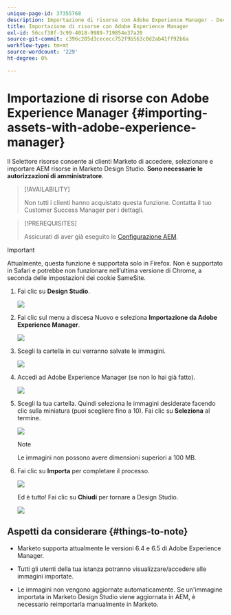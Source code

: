 ```yaml
---
unique-page-id: 37355768
description: Importazione di risorse con Adobe Experience Manager - Documentazione Marketo - Documentazione del prodotto
title: Importazione di risorse con Adobe Experience Manager
exl-id: 56ccf38f-3c99-4018-9989-719854e37a20
source-git-commit: c396c205d3cececc752f9b563c0d2ab41ff92b6a
workflow-type: tm+mt
source-wordcount: '229'
ht-degree: 0%

---
```


# Importazione di risorse con Adobe Experience Manager {#importing-assets-with-adobe-experience-manager}

Il Selettore risorse consente ai clienti Marketo di accedere, selezionare e importare AEM risorse in Marketo Design Studio. **Sono necessarie le autorizzazioni di amministratore**.

>[!AVAILABILITY]
>
>Non tutti i clienti hanno acquistato questa funzione. Contatta il tuo Customer Success Manager per i dettagli.

>[!PREREQUISITES]
>
>Assicurati di aver già eseguito le [Configurazione AEM](/help/marketo/product-docs/core-marketo-concepts/miscellaneous/configuring-adobe-experience-manager-integration.md).

>[!IMPORTANT]
>
>Attualmente, questa funzione è supportata solo in Firefox. Non è supportato in Safari e potrebbe non funzionare nell’ultima versione di Chrome, a seconda delle impostazioni dei cookie SameSite.

1. Fai clic su **Design Studio**.

   ![](assets/one-1.png)

1. Fai clic sul menu a discesa Nuovo e seleziona **Importazione da Adobe Experience Manager**.

   ![](assets/two-1.png)

1. Scegli la cartella in cui verranno salvate le immagini.

   ![](assets/three-1.png)

1. Accedi ad Adobe Experience Manager (se non lo hai già fatto).

   ![](assets/four-1.png)

1. Scegli la tua cartella. Quindi seleziona le immagini desiderate facendo clic sulla miniatura (puoi scegliere fino a 10). Fai clic su **Seleziona** al termine.

   ![](assets/five.png)

   >[!NOTE]
   >
   >Le immagini non possono avere dimensioni superiori a 100 MB.

1. Fai clic su **Importa** per completare il processo.

   ![](assets/six-1.png)

   Ed è tutto! Fai clic su **Chiudi** per tornare a Design Studio.

   ![](assets/seven-1.png)

## Aspetti da considerare {#things-to-note}

* Marketo supporta attualmente le versioni 6.4 e 6.5 di Adobe Experience Manager.

* Tutti gli utenti della tua istanza potranno visualizzare/accedere alle immagini importate.

* Le immagini non vengono aggiornate automaticamente. Se un&#39;immagine importata in Marketo Design Studio viene aggiornata in AEM, è necessario reimportarla manualmente in Marketo.
